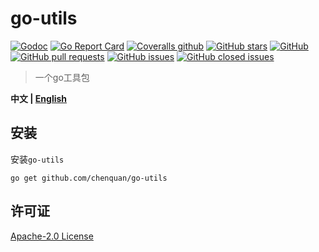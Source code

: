 # go-utils

[![Godoc](https://img.shields.io/badge/godoc-reference-brightgreen)](https://pkg.go.dev/github.com/chenquan/go-utils)
[![Go Report Card](https://goreportcard.com/badge/github.com/chenquan/go-utils)](https://goreportcard.com/report/github.com/chenquan/go-utils)
[![Coveralls github](https://img.shields.io/coveralls/github/chenquan/go-utils)](https://coveralls.io/github/chenquan/go-utils)
[![GitHub stars](https://img.shields.io/github/stars/chenquan/go-utils)](https://github.com/chenquan/go-utils/stargazers)
[![GitHub](https://img.shields.io/github/license/chenquan/go-utils)](https://github.com/chenquan/go-utils/blob/master/LICENSE)
[![GitHub pull requests](https://img.shields.io/github/issues-pr-raw/chenquan/go-utils)](https://github.com/chenquan/go-utils/pulls)
[![GitHub issues](https://img.shields.io/github/issues/chenquan/go-utils)](https://github.com/chenquan/go-utils/issues)
[![GitHub closed issues](https://img.shields.io/github/issues-closed/chenquan/go-utils?color=red)](https://github.com/chenquan/go-utils/issues?q=is%3Aissue+is%3Aclosed)

> 一个go工具包

**中文 | [English](README_EN.md)**

## 安装

安装`go-utils`

```shell
go get github.com/chenquan/go-utils
```

## 许可证

[Apache-2.0 License](https://github.com/chenquan/go-utils/blob/master/LICENSE)
